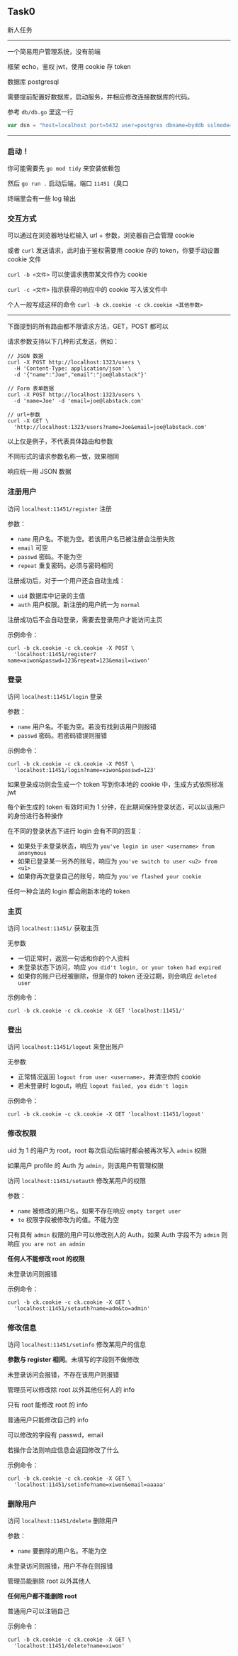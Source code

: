 ## Task0

新人任务

---

一个简易用户管理系统，没有前端

框架 echo，鉴权 jwt，使用 cookie 存 token

数据库 postgresql

需要提前配置好数据库，启动服务，并相应修改连接数据库的代码。

参考 `db/db.go` 里这一行

```go
var dsn = "host=localhost port=5432 user=postgres dbname=byddb sslmode=disable"
```

---

### 启动！

你可能需要先 `go mod tidy` 来安装依赖包

然后 `go run .` 启动后端，端口 `11451`（臭口

终端里会有一些 log 输出

### 交互方式

可以通过在浏览器地址栏输入 url + 参数，浏览器自己会管理 cookie

或者 `curl` 发送请求，此时由于鉴权需要用 cookie 存的 token，你要手动设置 cookie 文件

`curl -b <文件>` 可以使请求携带某文件作为 cookie

`curl -c <文件>` 指示获得的响应中的 cookie 写入该文件中

个人一般写成这样的命令 `curl -b ck.cookie -c ck.cookie <其他参数> `

---

下面提到的所有路由都不限请求方法，GET，POST 都可以

请求参数支持以下几种形式发送，例如：

```
// JSON 数据
curl -X POST http://localhost:1323/users \
  -H 'Content-Type: application/json' \
  -d '{"name":"Joe","email":"joe@labstack"}'
```

```
// Form 表单数据
curl -X POST http://localhost:1323/users \
  -d 'name=Joe' -d 'email=joe@labstack.com'
```

```
// url+参数
curl -X GET \
  'http://localhost:1323/users?name=Joe&email=joe@labstack.com'
```

以上仅是例子，不代表具体路由和参数

不同形式的请求参数名称一致，效果相同

响应统一用 JSON 数据

### 注册用户

访问 `localhost:11451/register` 注册

参数：

- `name` 用户名。不能为空。若该用户名已被注册会注册失败
- `email` 可空
- `passwd` 密码。不能为空
- `repeat` 重复密码。必须与密码相同

注册成功后，对于一个用户还会自动生成：

-  `uid` 数据库中记录的主值
- `auth` 用户权限。新注册的用户统一为 `normal`

注册成功后不会自动登录，需要去登录用户才能访问主页

示例命令：

```
curl -b ck.cookie -c ck.cookie -X POST \
  'localhost:11451/register?name=xiwon&passwd=123&repeat=123&email=xiwon'
```

### 登录

访问 `localhost:11451/login` 登录

参数：

- `name` 用户名。不能为空。若没有找到该用户则报错
- `passwd` 密码。若密码错误则报错

示例命令：

```
curl -b ck.cookie -c ck.cookie -X POST \
  'localhost:11451/login?name=xiwon&passwd=123'
```

如果登录成功则会生成一个 token 写到你本地的 cookie 中，生成方式依照标准 jwt

每个新生成的 token 有效时间为 1 分钟，在此期间保持登录状态，可以以该用户的身份进行各种操作

在不同的登录状态下进行 login 会有不同的回复：

- 如果处于未登录状态，响应为 `you've login in user <username> from anonymous`
- 如果已登录某一另外的账号，响应为 `you've switch to user <u2> from <u1>` 
- 如果你再次登录自己的账号，响应为 `you've flashed your cookie`

任何一种合法的 login 都会刷新本地的 token

### 主页

访问 `localhost:11451/` 获取主页

无参数

- 一切正常时，返回一句话和你的个人资料
- 未登录状态下访问，响应 `you did't login, or your token had expired`
- 如果你的账户已经被删除，但是你的 token 还没过期，则会响应 `deleted user`

示例命令：

```
curl -b ck.cookie -c ck.cookie -X GET 'localhost:11451/'
```

### 登出

访问 `localhost:11451/logout` 来登出账户

无参数

- 正常情况返回 `logout from user <username>`，并清空你的 cookie
- 若未登录时 logout，响应 `logout failed, you didn't login`

示例命令：

```
curl -b ck.cookie -c ck.cookie -X GET 'localhost:11451/logout'
```

### 修改权限

uid 为 1 的用户为 root，root 每次启动后端时都会被再次写入 `admin` 权限

如果用户 profile 的 Auth 为 `admin`，则该用户有管理权限

访问 `localhost:11451/setauth` 修改某用户的权限

参数：

- `name` 被修改的用户名。如果不存在响应 `empty target user`
- `to` 权限字段被修改为的值。不能为空

只有具有 `admin` 权限的用户可以修改别人的 Auth，如果 Auth 字段不为 `admin` 则响应 `you are not an admin`

**任何人不能修改 root 的权限**

未登录访问则报错

示例命令：

```
curl -b ck.cookie -c ck.cookie -X GET \
  'localhost:11451/setauth?name=adm&to=admin'
```

### 修改信息

访问 `localhost:11451/setinfo` 修改某用户的信息

**参数与 register 相同**。未填写的字段则不做修改

未登录访问会报错，不存在该用户则报错

管理员可以修改除 root 以外其他任何人的 info

只有 root 能修改 root 的 info

普通用户只能修改自己的 info

可以修改的字段有 passwd，email

若操作合法则响应信息会返回修改了什么

示例命令：

```
curl -b ck.cookie -c ck.cookie -X GET \
  'localhost:11451/setinfo?name=xiwon&email=aaaaa'
```

### 删除用户

访问 `localhost:11451/delete` 删除用户

参数：

- `name` 要删除的用户名。不能为空

未登录访问则报错，用户不存在则报错

管理员能删除 root 以外其他人

**任何用户都不能删除 root**

普通用户可以注销自己

示例命令：

```
curl -b ck.cookie -c ck.cookie -X GET \
  'localhost:11451/delete?name=xiwon'
```








